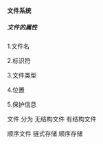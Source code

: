 #### 文件系统

##### 文件的属性

1.文件名



2.标识符



3.文件类型



4.位置



5.保护信息





文件 分为 无结构文件  有结构文件



顺序文件    链式存储 顺序存储



